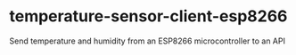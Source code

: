 # temperature-sensor-client-esp8266
Send temperature and humidity from an ESP8266 microcontroller to an API
